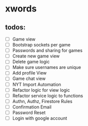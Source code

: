 # xwords

## todos: 
- [ ] Game view
- [ ] Bootstrap sockets per game
- [ ] Passwords and sharing for games
- [ ] Create new game view
- [ ] Delete game logic
- [ ] Make sure usernames are unique
- [ ] Add profile View
- [ ] Game chat view
- [ ] NYT Import Automation
- [ ] Refactor logic for view logic
- [ ] Refactor service logic to functions
- [ ] Authn, Authz, Firestore Rules
- [ ] Confirmation Email
- [ ] Password Reset
- [ ] Login with google account